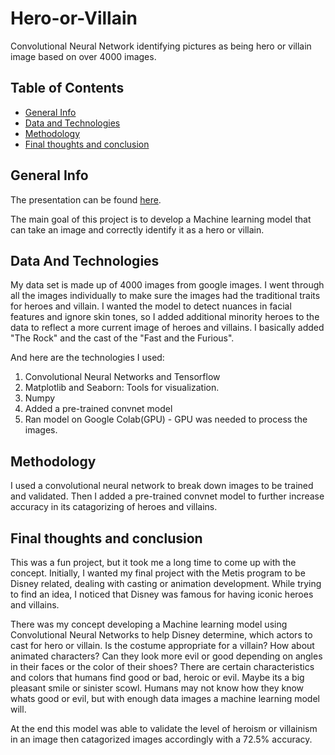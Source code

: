 # Hero-or-Villain
Convolutional Neural Network identifying pictures as being hero or villain image based on over 4000 images.

## Table of Contents
* [General Info](#general-info)
* [Data and Technologies](#data-and-technologies)
* [Methodology](#methodology)
* [Final thoughts and conclusion](#final-thoughts-and-conclusion)

## General Info
The presentation can be found [here](https://youtu.be/9xt1g0aqgU0). 

The main goal of this project is to develop a Machine learning model that can take an image and correctly identify it as a hero or villain.

## Data And Technologies

My data set is made up of 4000 images from google images. I went through all the images individually to make sure the images had the traditional traits for heroes and villain.  I wanted the model to detect nuances in facial features and ignore skin tones, so I added additional minority heroes to the data to reflect a more current image of heroes and villains.  I basically added "The Rock" and the cast of the "Fast and the Furious".  

And here are the technologies I used:
  1) Convolutional Neural Networks and Tensorflow
  2) Matplotlib and Seaborn: Tools for visualization.
  3) Numpy 
  4) Added a pre-trained convnet model
  5) Ran model on Google Colab(GPU) - GPU was needed to process the images.
  
## Methodology

I used a convolutional neural network to break down images to be trained and validated.  Then I added a pre-trained convnet model to further increase accuracy in its catagorizing of heroes and villains.

## Final thoughts and conclusion

This was a fun project, but it took me a long time to come up with the concept.  Initially, I wanted my final project with the Metis program to be Disney related, dealing with casting or animation development.  While trying to find an idea, I noticed that Disney was famous for having iconic heroes and villains.  

There was my concept developing a Machine learning model using Convolutional Neural Networks to help Disney determine, which actors to cast for hero or villain.  Is the costume appropriate for a villain?  How about animated characters?  Can they look more evil or good depending on angles in their faces or the color of their shoes?  There are certain characteristics and colors that humans find good or bad, heroic or evil.  Maybe its a big pleasant smile or sinister scowl.  Humans may not know how they know whats good or evil, but with enough data images a machine learning model will.

At the end this model was able to validate the level of heroism or villainism in an image then catagorized images accordingly with a 72.5% accuracy.




